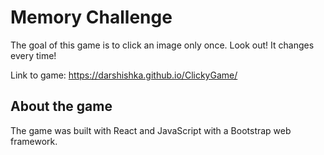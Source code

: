 # Memory Challenge
The goal of this game is to click an image only once. Look out! It changes every time!

Link to game: https://darshishka.github.io/ClickyGame/

## About the game
The game was built with React and JavaScript with a Bootstrap web framework.
